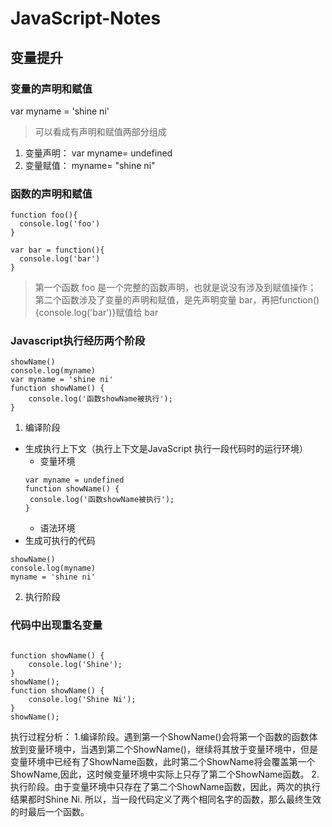 # JavaScript-Notes
## 变量提升
### 变量的声明和赋值
var myname = 'shine ni'
> 可以看成有声明和赋值两部分组成
1. 变量声明： var myname= undefined
2. 变量赋值： myname= "shine ni"
### 函数的声明和赋值
```
function foo(){
  console.log('foo')
}

var bar = function(){
  console.log('bar')
}
```
> 第一个函数 foo 是一个完整的函数声明，也就是说没有涉及到赋值操作；
> 第二个函数涉及了变量的声明和赋值，是先声明变量 bar，再把function(){console.log('bar')}赋值给 bar
### Javascript执行经历两个阶段
```
showName()
console.log(myname)
var myname = 'shine ni'
function showName() {
    console.log('函数showName被执行');
}
```
1. 编译阶段
* 生成执行上下文（执行上下文是JavaScript 执行一段代码时的运行环境）
  - 变量环境
   ```
   var myname = undefined
   function showName() {
    console.log('函数showName被执行');
   }
   ```
  - 语法环境
* 生成可执行的代码
```
showName()
console.log(myname)
myname = 'shine ni'
```
2. 执行阶段
### 代码中出现重名变量
```

function showName() {
    console.log('Shine');
}
showName();
function showName() {
    console.log('Shine Ni');
}
showName(); 
```
执行过程分析：
1.编译阶段。遇到第一个ShowName()会将第一个函数的函数体放到变量环境中，当遇到第二个ShowName()，继续将其放于变量环境中，但是变量环境中已经有了ShowName函数，此时第二个ShowName将会覆盖第一个ShowName,因此，这时候变量环境中实际上只存了第二个ShowName函数。
2.执行阶段。由于变量环境中只存在了第二个ShowName函数，因此，两次的执行结果都时Shine Ni.
所以，当一段代码定义了两个相同名字的函数，那么最终生效的时最后一个函数。
